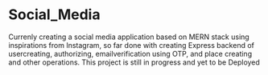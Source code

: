 # Social_Media

Currenly creating a social media application based on MERN stack using inspirations from Instagram, so far done with creating Express backend of usercreating, authorizing, emailverification using OTP, and place creating and other operations. This project is still in progress and yet to be Deployed
 
